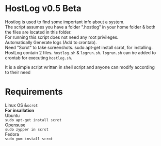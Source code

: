 # HostLog v0.5 Beta

Hostlog is used to find some important info about a system. <br>
The script assumes you have a folder ".hostlog" in your home folder & both the files are located in this folder. <br>
For running this script does not need any root privileges. <br>
Automatically Generate logs (Add to crontab). <br>
Need "Scrot" to take screenshots. sudo apt-get install scrot, for installing. <br>
HostLog contain 2 files. ```hostlog.sh``` & ```logrun.sh```. ```logrun.sh``` can be added to crontab for executing ```hostlog.sh```.<br>

It is a simple script written in shell script and anyone can modify according to their need <br>

# Requirements
Linux OS &```scrot```<br>
<b>For insallation</b><br>
Ubuntu<br>
```sudo apt-get install scrot```<br>
Opensuse<br>
```sudo zypper in scrot```<br>
Fedora <br>
```sudo yum install scrot```<br>


